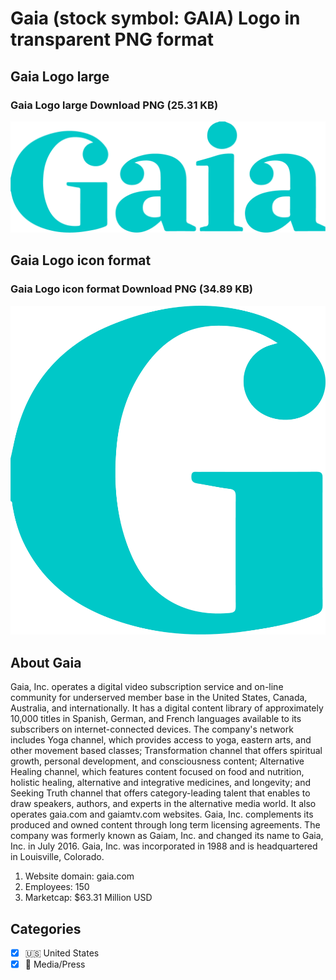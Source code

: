 # Gaia (stock symbol: GAIA) Logo in transparent PNG format

## Gaia Logo large

### Gaia Logo large Download PNG (25.31 KB)

![Gaia Logo large Download PNG (25.31 KB)](/img/orig/GAIA_BIG-f88e1fcb.png)

## Gaia Logo icon format

### Gaia Logo icon format Download PNG (34.89 KB)

![Gaia Logo icon format Download PNG (34.89 KB)](/img/orig/GAIA-a08956e9.png)

## About Gaia

Gaia, Inc. operates a digital video subscription service and on-line community for underserved member base in the United States, Canada, Australia, and internationally. It has a digital content library of approximately 10,000 titles in Spanish, German, and French languages available to its subscribers on internet-connected devices. The company's network includes Yoga channel, which provides access to yoga, eastern arts, and other movement based classes; Transformation channel that offers spiritual growth, personal development, and consciousness content; Alternative Healing channel, which features content focused on food and nutrition, holistic healing, alternative and integrative medicines, and longevity; and Seeking Truth channel that offers category-leading talent that enables to draw speakers, authors, and experts in the alternative media world. It also operates gaia.com and gaiamtv.com websites. Gaia, Inc. complements its produced and owned content through long term licensing agreements. The company was formerly known as Gaiam, Inc. and changed its name to Gaia, Inc. in July 2016. Gaia, Inc. was incorporated in 1988 and is headquartered in Louisville, Colorado.

1. Website domain: gaia.com
2. Employees: 150
3. Marketcap: $63.31 Million USD


## Categories
- [x] 🇺🇸 United States
- [x] 📰 Media/Press
